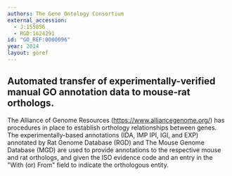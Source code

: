 ```yaml
---
authors: The Gene Ontology Consortium
external_accession: 
  - J:155856
  - RGD:1624291
id: "GO_REF:0000096"
year: 2014
layout: goref
---
```


## Automated transfer of experimentally-verified manual GO annotation data to mouse-rat orthologs.

The Alliance of Genome Resources (https://www.alliancegenome.org/) has procedures in place to establish orthology relationships between genes. The experimentally-based annotations (IDA, IMP IPI, IGI, and EXP) annotated by Rat Genome Database (RGD) and The Mouse Genome Database (MGD) are used to provide annotations to the respective mouse and rat orthologs, and given the ISO evidence code and an entry in the "With (or) From" field to indicate the orthologous entity.
